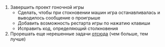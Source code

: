 1. Завершить проект гоночной игры
   * Сделать, чтобы при стокновении машин игра останавливалась и выводилось сообщение о проигрыше
   * Добавить возможность рестарта игры по нажатию клавиши
   * Исправить код, определяющий столкновения
1. Прорешать еще нерешенные задачи [отсюда](http://informatics.mccme.ru/mod/statements/view3.php?id=3380&chapterid=3501) (чем больше, тем лучше)
